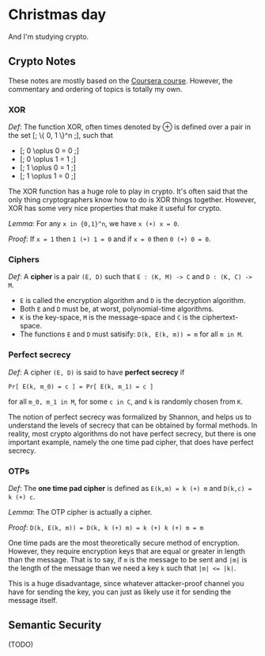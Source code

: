 # Christmas day

And I'm studying crypto.

## Crypto Notes

These notes are mostly based on the [Coursera course](https://www.coursera.org/course/crypto). However, the commentary and ordering of topics is totally my own.

### XOR

_Def_: The function XOR, often times denoted by $\oplus$ is defined over a pair in the set  [; \\{ 0, 1 \\}^n ;], such that

* [; 0 \oplus 0 = 0 ;]
* [; 0 \oplus 1 = 1 ;]
* [; 1 \oplus 0 = 1 ;]
* [; 1 \oplus 1 = 0 ;]

The XOR function has a huge role to play in crypto. It's often said that the only thing cryptographers know how to do is XOR things together. However, XOR has some very nice properties that make it useful for crypto.

_Lemma_: For any `x in {0,1}^n`, we have `x (+) x = 0`.

_Proof_: If `x = 1` then `1 (+) 1 = 0` and if `x = 0` then `0 (+) 0 = 0`.

### Ciphers

_Def_: A **cipher** is a pair `(E, D)` such that `E : (K, M) -> C` and `D : (K, C) -> M`. 

* `E` is called the encryption algorithm and `D` is the decryption algorithm. 
* Both `E` and `D` must be, at worst, polynomial-time algorithms.
* `K` is the key-space, `M` is the message-space and `C` is the ciphertext-space. 
* The functions `E` and `D` must satisify: `D(k, E(k, m)) = m` for all `m in M`.

### Perfect secrecy

_Def_: A cipher `(E, D)` is said to have **perfect secrecy** if

`Pr[ E(k, m_0) = c ] = Pr[ E(k, m_1) = c ]`

for all `m_0, m_1 in M`, for some `c in C`, and `k` is randomly chosen from `K`.

The notion of perfect secrecy was formalized by Shannon, and helps us to understand the levels of secrecy that can be obtained by formal methods. In reality, most crypto algorithms do not have perfect secrecy, but there is one important example, namely the one time pad cipher, that does have perfect secrecy.

### OTPs

_Def_: The **one time pad cipher** is defined as `E(k,m) = k (+) m` and `D(k,c) = k (+) c`.

_Lemma_: The OTP cipher is actually a cipher.

_Proof_: `D(k, E(k, m)) = D(k, k (+) m) = k (+) k (+) m = m`

One time pads are the most theoretically secure method of encryption. However, they require encryption keys that are equal or greater in length than the message. That is to say, if `m` is the message to be sent and `|m|` is the length of the message than we need a key `k` such that `|m| <= |k|`.

This is a huge disadvantage, since whatever attacker-proof channel you have for sending the key, you can just as likely use it for sending the message itself.

## Semantic Security

(TODO)
